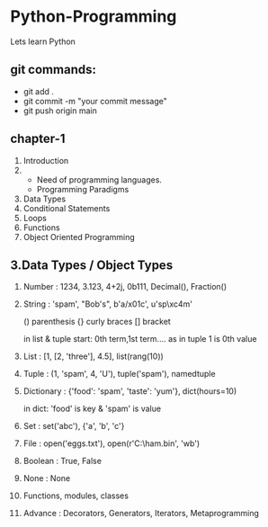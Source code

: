 # Python-Programming
Lets learn Python

## git commands:
- git add .
- git commit -m "your commit message"
- git push origin main

## chapter-1
1. Introduction
2. - Need of programming languages.
   - Programming Paradigms
3. Data Types
4. Conditional Statements
5. Loops
6. Functions
7. Object Oriented Programming

## 3.Data Types / Object Types

1. Number : 1234, 3.123, 4+2j, 0b111, Decimal(), Fraction()
2. String : 'spam', "Bob's", b'a/x01c', u'sp\xc4m'


     () parenthesis
     {} curly braces
     [] bracket
   
   in list & tuple start: 0th term,1st term....
    as in tuple 1 is 0th value


3. List : [1, [2, 'three'], 4.5], list(rang(10))
4. Tuple : (1, 'spam', 4, 'U'), tuple('spam'), namedtuple
5. Dictionary : {'food': 'spam', 'taste': 'yum'}, dict(hours=10)

     in dict: 'food' is key & 'spam' is value

6. Set : set('abc'), {'a', 'b', 'c'}

7. File : open('eggs.txt'), open(r'C:\ham.bin', 'wb')

8. Boolean : True, False
9. None : None
10. Functions, modules, classes

11. Advance : Decorators, Generators, Iterators, Metaprogramming
  
